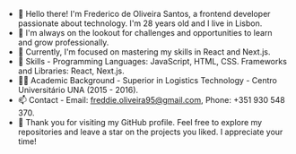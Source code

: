 - 👋 Hello there! I'm Frederico de Oliveira Santos, a frontend developer passionate about technology. I'm 28 years old and I live in Lisbon.
- 👀 I'm always on the lookout for challenges and opportunities to learn and grow professionally.
- 📖 Currently, I'm focused on mastering my skills in React and Next.js.
- 🌱 Skills - Programming Languages: JavaScript, HTML, CSS. Frameworks and Libraries: React, Next.js.
- 👨‍🎓 Academic Background - Superior in Logistics Technology - Centro Universitário UNA (2015 - 2016).
- 📫 Contact - Email: freddie.oliveira95@gmail.com, Phone: +351 930 548 370.
- 🙏 Thank you for visiting my GitHub profile. Feel free to explore my repositories and leave a star on the projects you liked. I appreciate your time!
<!---
oliveiraFreddie/oliveiraFreddie is a ✨ special ✨ repository because its `README.md` (this file) appears on your GitHub profile.
You can click the Preview link to take a look at your changes.
--->
